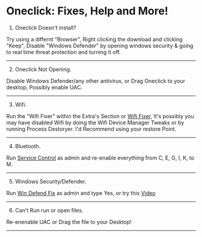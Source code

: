 # Oneclick: Fixes, Help and More!

1. Oneclick Doesn't install?
   
Try using a differnt "Browser", Right clicking the download and clicking "Keep", Disable "Windows Defender" by opening windows security & going to real time threat protection and turning it off.
___

2. Oneclick Not Opening.
   
Disable Windows Defender/any other antivirus, or Drag Oneclick to your desktop, Possibly enable UAC.
___

3. Wifi.
   
Run the "Wifi Fixer" within the Extra's Section or [Wifi Fixer](https://github.com/QuakedK/Downloads/blob/main/Turn%20On%20Wifi.bat), It's possibly you may have disabled Wifi by doing the Wifi Device Manager Tweaks or by running Process Destoryer. I'd Recommend using your restore Point.
___

4. Bluetooth.
   
Run [Service Control](https://github.com/QuakedK/Downloads/blob/main/Service%20Control.bat) as admin and re-enable everything from  C, E, G, I, K, to M.
___

5. Windows Security/Defender.
   
Run [Win Defend Fix](https://github.com/QuakedK/Downloads/blob/main/Win%20Defend%20Fix.bat) as admin and type Yes, or try this [Video](https://www.youtube.com/watch?v=P5Y9EASsK9Y)
___

6. Can't Run run or open files.
   
Re-enenable UAC or Drag the file to your Desktop!
___
